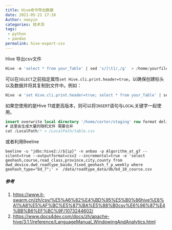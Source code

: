 ```yaml
---
title: Hive命令导出数据
date: 2021-05-21 17:10
Author: neoyin
categories: 技术流
tags:
 - python
 - pandas
permalink: hive-export-csv
---
```




Hive 导出csv文件 

```sql
Hive -e 'select * from your_Table' | sed 's/[\t]/,/g'  > /home/yourfile.csv
```

可以在`SELECT`之前指定属性`set Hive.cli.print.header=true`，以确保创建标头以及数据并将其复制到文件中。例如：

```sql
Hive -e 'set Hive.cli.print.header=true; select * from your_Table' | sed 's/[\t]/,/g'  > /home/yourfile.csv
```

如果您使用的是Hive 11或更高版本，则可以将`INSERT`语句与`LOCAL`关键字一起使用。

```sql
insert overwrite local directory '/home/carter/staging' row format delimited fields terminated by ',' select * from hugetable;
# 这里会生成大量的随机文件 需要合并 
cat /LocalPath/* > /LocalPath/table.csv

```

或者利用Beeline

```
beeline -u "jdbc:hive2://${ip}" -n anbao -p Algorithm_at_g7 --silent=true --outputformat=csv2 --incremental=true -e 'select geohash,course,road_class,province,city,county from dwd_device.dwd_roadtype_baidu_fixed_geohash_f_p_weekly where geohash_type="bd_7";' >  /data/roadtype_data/db/bd_10_cource.csv
```



##### 参考

1. <https://www.it-swarm.cn/zh/csv/%E5%A6%82%E4%BD%95%E5%B0%86hive%E8%A1%A8%E5%AF%BC%E5%87%BA%E5%88%B0csv%E6%96%87%E4%BB%B6%EF%BC%9F/1073244602/>
2. <https://www.docs4dev.com/docs/zh/apache-hive/3.1.1/reference/LanguageManual_WindowingAndAnalytics.html>

